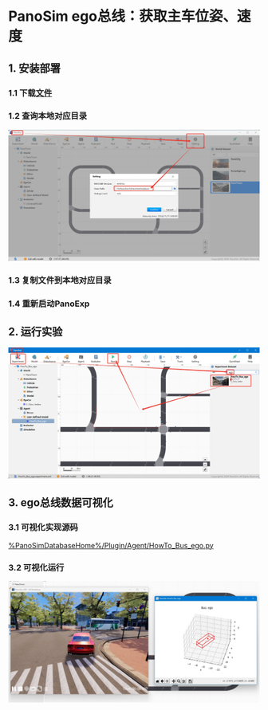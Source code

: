 # PanoSim ego总线：获取主车位姿、速度

## 1. 安装部署

### 1.1 下载[文件](./PanoSimDatabase)

### 1.2 查询本地对应目录
![image](docs/images/folder.jpg)

### 1.3 复制文件到本地对应目录

### 1.4 重新启动PanoExp

## 2. 运行实验
![image](docs/images/open.jpg)


## 3. ego总线数据可视化

### 3.1 可视化实现源码
[%PanoSimDatabaseHome%/Plugin/Agent/HowTo_Bus_ego.py](PanoSimDatabase/Plugin/Agent/HowTo_Bus_ego.py)

### 3.2 可视化运行
![image](docs/images/visualization.jpg)
